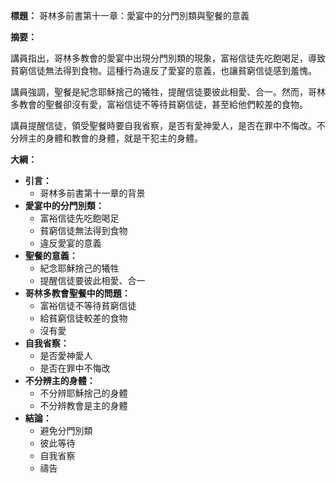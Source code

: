 **標題：** 哥林多前書第十一章：愛宴中的分門別類與聖餐的意義

**摘要：**

講員指出，哥林多教會的愛宴中出現分門別類的現象，富裕信徒先吃飽喝足，導致貧窮信徒無法得到食物。這種行為違反了愛宴的意義，也讓貧窮信徒感到羞愧。

講員強調，聖餐是紀念耶穌捨己的犧牲，提醒信徒要彼此相愛、合一。然而，哥林多教會的聖餐卻沒有愛，富裕信徒不等待貧窮信徒，甚至給他們較差的食物。

講員提醒信徒，領受聖餐時要自我省察，是否有愛神愛人，是否在罪中不悔改。不分辨主的身體和教會的身體，就是干犯主的身體。

**大綱：**

* **引言：**
    * 哥林多前書第十一章的背景
* **愛宴中的分門別類：**
    * 富裕信徒先吃飽喝足
    * 貧窮信徒無法得到食物
    * 違反愛宴的意義
* **聖餐的意義：**
    * 紀念耶穌捨己的犧牲
    * 提醒信徒要彼此相愛、合一
* **哥林多教會聖餐中的問題：**
    * 富裕信徒不等待貧窮信徒
    * 給貧窮信徒較差的食物
    * 沒有愛
* **自我省察：**
    * 是否愛神愛人
    * 是否在罪中不悔改
* **不分辨主的身體：**
    * 不分辨耶穌捨己的身體
    * 不分辨教會是主的身體
* **結論：**
    * 避免分門別類
    * 彼此等待
    * 自我省察
    * 禱告